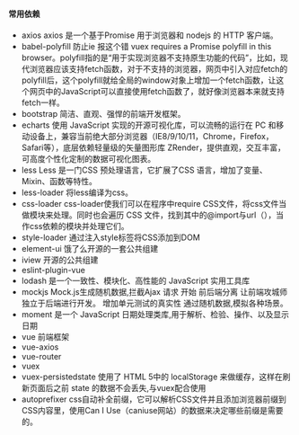 #### 常用依赖
* axios    axios 是一个基于Promise 用于浏览器和 nodejs 的 HTTP 客户端。
* babel-polyfill      防止ie 报这个错 vuex requires a Promise polyfill in this browser。polyfill指的是“用于实现浏览器不支持原生功能的代码”，比如，现代浏览器应该支持fetch函数，对于不支持的浏览器，网页中引入对应fetch的polyfill后，这个polyfill就给全局的window对象上增加一个fetch函数，让这个网页中的JavaScript可以直接使用fetch函数了，就好像浏览器本来就支持fetch一样。
* bootstrap  简洁、直观、强悍的前端开发框架。
* echarts  使用 JavaScript 实现的开源可视化库，可以流畅的运行在 PC 和移动设备上，兼容当前绝大部分浏览器（IE8/9/10/11，Chrome，Firefox，Safari等），底层依赖轻量级的矢量图形库 ZRender，提供直观，交互丰富，可高度个性化定制的数据可视化图表。
* less  Less 是一门CSS 预处理语言，它扩展了CSS 语言，增加了变量、Mixin、函数等特性。
* less-loader		将less编译为css。
* css-loader		css-loader使我们可以在程序中require CSS文件，将css文件当做模块来处理。同时也会遍历 CSS 文件，找到其中的@import与url（），当作css依赖的模块并处理它们。
* style-loader	通过注入style标签将CSS添加到DOM
* element-ui     饿了么开源的一套公共组建
* iview    开源的公共组建
* eslint-plugin-vue  
* lodash  是一个一致性、模块化、高性能的 JavaScript 实用工具库
* mockjs  Mock.js生成随机数据,拦截Ajax 请求 开始 前后端分离 让前端攻城师独立于后端进行开发。 增加单元测试的真实性 通过随机数据,模拟各种场景。
* moment  是一个 JavaScript 日期处理类库,用于解析、检验、操作、以及显示日期
* vue  前端框架
* vue-axios 
* vue-router
* vuex
* vuex-persistedstate		使用了 HTML 5中的 localStorage 来做缓存，这样在刷新页面后之前 state 的数据不会丢失,与vuex配合使用
* autoprefixer		css自动补全前缀，它可以解析CSS文件并且添加浏览器前缀到CSS内容里，使用Can I Use（caniuse网站）的数据来决定哪些前缀是需要的。




 
 
